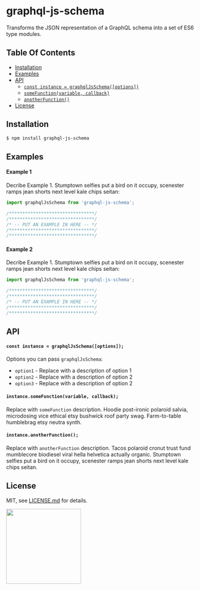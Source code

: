 # graphql-js-schema

Transforms the JSON representation of a GraphQL schema into a set of ES6 type modules.

## Table Of Contents

- [Installation](#installation)
- [Examples](#examples)
- [API](#api)
    + [`const instance = graphqlJsSchema([options])`](#const-instance-graphqljsschema-options)
    + [`someFunction(variable, callback)`](#somefunction-variable-callback)
    + [`anotherFunction()`](#anotherfunction)
- [License](http://github.com/Shopify/graphql-js-schema/blob/master/LICENSE.md)

## Installation
```bash
$ npm install graphql-js-schema
```

## Examples

#### Example 1

Decribe Example 1. Stumptown selfies put a bird on it occupy, scenester ramps jean shorts next level kale chips seitan:

```javascript
import graphqlJsSchema from 'graphql-js-schema';

/********************************/
/********************************/
/* -- PUT AN EXAMPLE IN HERE -- */
/********************************/
/********************************/
```

#### Example 2

Decribe Example 1. Stumptown selfies put a bird on it occupy, scenester ramps jean shorts next level kale chips seitan:

```javascript
import graphqlJsSchema from 'graphql-js-schema';

/********************************/
/********************************/
/* -- PUT AN EXAMPLE IN HERE -- */
/********************************/
/********************************/
```

## API

#### `const instance = graphqlJsSchema([options]);`

Options you can pass `graphqlJsSchema`:
- `option1` - Replace with a description of option 1
- `option2` - Replace with a description of option 2
- `option3` - Replace with a description of option 2

#### `instance.someFunction(variable, callback);`

Replace with `someFunction` description. Hoodie post-ironic polaroid salvia, microdosing vice ethical etsy bushwick roof party swag. Farm-to-table humblebrag etsy neutra synth.

#### `instance.anotherFunction();`

Replace with `anotherFunction` description. Tacos polaroid cronut trust fund mumblecore biodiesel viral hella helvetica actually organic. Stumptown selfies put a bird on it occupy, scenester ramps jean shorts next level kale chips seitan.

## License

MIT, see [LICENSE.md](http://github.com/Shopify/graphql-js-schema/blob/master/LICENSE.md) for details.

<img src="https://cdn.shopify.com/shopify-marketing_assets/builds/19.0.0/shopify-full-color-black.svg" width="200" />
